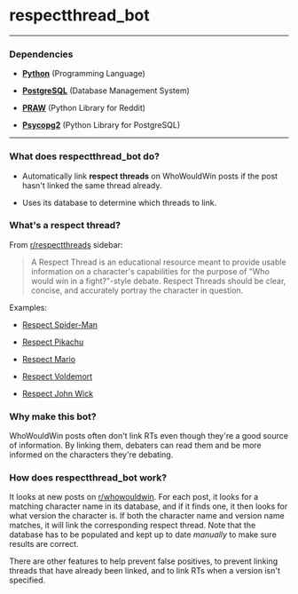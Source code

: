 # respectthread_bot

---

### Dependencies

- [**Python**](https://www.python.org/downloads/) (Programming Language)

- [**PostgreSQL**](https://www.postgresql.org/download/) (Database Management System)

- [**PRAW**](https://praw.readthedocs.io/en/latest/getting_started/installation.html) (Python Library for Reddit)

- [**Psycopg2**](http://initd.org/psycopg/download/) (Python Library for PostgreSQL)

---

### What does respectthread_bot do?

- Automatically link **respect threads** on WhoWouldWin posts 
if the post hasn't linked the same thread already.

- Uses its database to determine which threads to link.

### What's a respect thread?

From [r/respectthreads](https://www.reddit.com/r/respectthreads/) sidebar:

> A Respect Thread is an educational resource meant to provide usable information 
on a character's capabilities for the purpose of "Who would win in a fight?"-style debate. 
Respect Threads should be clear, concise, and accurately portray the character in question.

Examples:

- [Respect Spider-Man](https://redd.it/cjhe01)

- [Respect Pikachu](https://redd.it/c22a7b)

- [Respect Mario](https://redd.it/9x1vll)

- [Respect Voldemort](https://redd.it/7xliez)

- [Respect John Wick](https://redd.it/hsx48x)

### Why make this bot?

WhoWouldWin posts often don't link RTs even though they're a good source of information.
By linking them, debaters can read them and be more informed on the characters they're debating.

### How does respectthread_bot work?

It looks at new posts on [r/whowouldwin](https://www.reddit.com/r/whowouldwin/). For each post,
it looks for a matching character name in its database,
and if it finds one, it then looks for what version the character is.
If both the character name and version name matches, 
it will link the corresponding respect thread.
Note that the database has to be populated and kept up to date *manually* to make sure results are correct.

There are other features to help prevent false positives,
to prevent linking threads that have already been linked,
and to link RTs when a version isn't specified.
